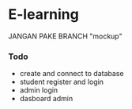 # E-learning

JANGAN PAKE BRANCH "mockup"

### Todo

- create and connect to database
- student register and login
- admin login
- dasboard admin
